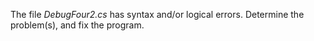 The file *DebugFour2.cs* has syntax and/or logical errors.  Determine the problem(s), and fix the program.

